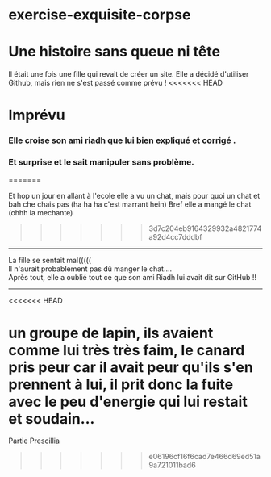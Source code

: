 
# exercise-exquisite-corpse
# Une histoire sans queue ni tête
Il était une fois une fille qui revait de créer un site. Elle a décidé d'utiliser Github, mais rien ne s'est passé comme prévu !
<<<<<<< HEAD
# Imprévu
### Elle croise son ami riadh que lui bien expliqué et corrigé .
### Et surprise et le sait manipuler sans problème.

=======

Et hop un jour en allant à l'ecole  elle a vu un chat, mais pour quoi un chat et bah che chais pas (ha ha ha c'est marrant hein)
Bref elle a mangé le chat (ohhh la mechante) 
>>>>>>> 3d7c204eb9164329932a4821774a92d4cc7dddbf
____
La fille se sentait mal(((((    
Il n'aurait probablement pas dû manger le chat....    
Après tout, elle a oublié tout ce que son ami Riadh lui avait dit sur GitHub !!
____

<<<<<<< HEAD

un groupe de lapin, ils avaient comme lui très très faim, le canard pris peur car il avait peur qu'ils s'en prennent à lui, il prit donc la fuite avec le peu d'energie qui lui restait et soudain...
=======
Partie Prescillia
>>>>>>> e06196cf16f6cad7e466d69ed51a9a721011bad6
